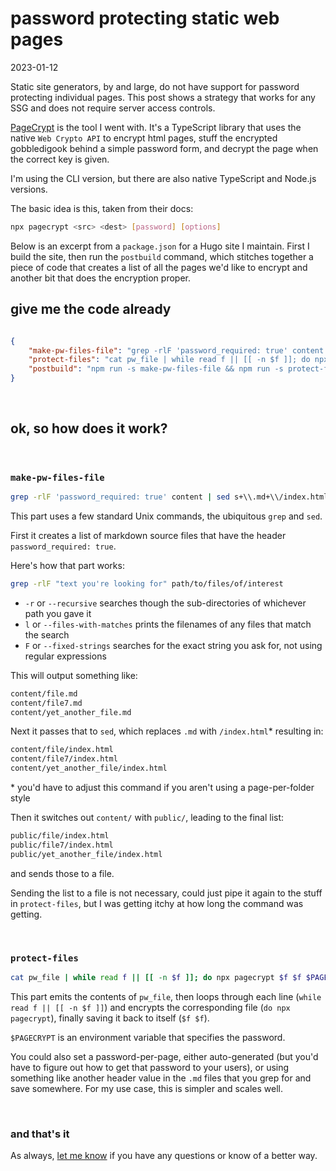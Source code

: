 # password protecting static web pages

<time id="post-date">2023-01-12</time>

<p id="post-excerpt">
Static site generators, by and large, do not have support for password protecting individual pages. 
This post shows a strategy that works for any SSG and does not require server access controls.
</p>

[PageCrypt](https://github.com/Greenheart/pagecrypt) is the tool I went with.
It's a TypeScript library that uses the native `Web Crypto API` to encrypt html pages,
stuff the encrypted gobbledigook behind a simple password form,
and decrypt the page when the correct key is given.

I'm using the CLI version, but there are also native TypeScript and Node.js versions. 

The basic idea is this, taken from their docs:

```sh
npx pagecrypt <src> <dest> [password] [options]
```

Below is an excerpt from a `package.json` for a Hugo site I maintain.
First I build the site, then run the `postbuild` command, 
which stitches together a piece of code that creates a list of all the pages we'd like to encrypt
and another bit that does the encryption proper.

## give me the code already

```json

{
    "make-pw-files-file": "grep -rlF 'password_required: true' content | sed s+\\.md+\\/index.html+g | sed s+content/+public/+g > pw_file",
    "protect-files": "cat pw_file | while read f || [[ -n $f ]]; do npx pagecrypt $f $f $PAGECRYPT; done",
    "postbuild": "npm run -s make-pw-files-file && npm run -s protect-files ",
}

```

<br>

## ok, so how does it work?

<br>

### `make-pw-files-file` 

```sh
grep -rlF 'password_required: true' content | sed s+\\.md+\\/index.html+g | sed s+content/+public/+g > pw_file
```
This part uses a few standard Unix commands, the ubiquitous `grep` and `sed`. 

First it creates a list of markdown source files that have the header `password_required: true`.

Here's how that part works:

```sh
grep -rlF "text you're looking for" path/to/files/of/interest
```

- `-r` or `--recursive` searches though the sub-directories of whichever path you gave it
- `l` or `--files-with-matches` prints the filenames of any files that match the search
- `F` or `--fixed-strings` searches for the exact string you ask for, not using regular expressions

This will output something like:

```sh
content/file.md
content/file7.md
content/yet_another_file.md
```

Next it passes that to `sed`, which replaces `.md` with `/index.html`\* 
resulting in:

```sh
content/file/index.html
content/file7/index.html
content/yet_another_file/index.html
```

\* you'd have to adjust this command if you aren't using a page-per-folder style

Then it switches out `content/` with `public/`, leading to the final list:


```sh
public/file/index.html
public/file7/index.html
public/yet_another_file/index.html
```

and sends those to a file. 

Sending the list to a file is not necessary,
could just pipe it again to the stuff in `protect-files`,
but I was getting itchy at how long the command was getting.

<br>

### `protect-files`

```sh
cat pw_file | while read f || [[ -n $f ]]; do npx pagecrypt $f $f $PAGECRYPT; done
```

This part emits the contents of `pw_file`,
then loops through each line (`while read f || [[ -n $f ]]`)
and encrypts the corresponding file (`do npx pagecrypt`), 
finally saving it back to itself (`$f $f`).

`$PAGECRYPT` is an environment variable that specifies the password.

You could also set a password-per-page, 
either auto-generated (but you'd have to figure out how to get that password to your users), 
or using something like another header value in the `.md` files that you grep for and save somewhere.
For my use case, this is simpler and scales well.

<br>

### and that's it

As always, [let me know](../contact) if you have any questions or know of a better way.
